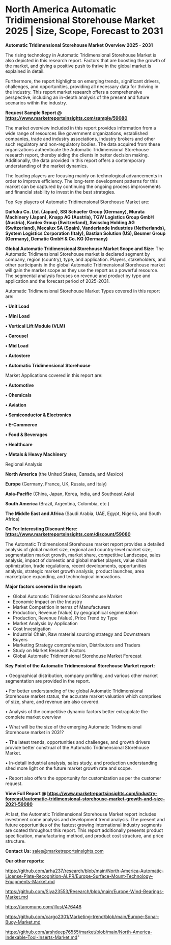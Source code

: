 # North America Automatic Tridimensional Storehouse Market 2025 | Size, Scope, Forecast to 2031

<Strong> Automatic Tridimensional Storehouse Market Overview 2025 - 2031</strong>

The rising technology in Automatic Tridimensional Storehouse Market is also depicted in this research report. Factors that are boosting the growth of the market, and giving a positive push to thrive in the global market is explained in detail.

Furthermore, the report highlights on emerging trends, significant drivers, challenges, and opportunities, providing all necessary data for thriving in the industry. This report market research offers a comprehensive perspective, including an in-depth analysis of the present and future scenarios within the industry.

<strong>Request Sample Report @ <a href=https://www.marketreportsinsights.com/sample/59080>https://www.marketreportsinsights.com/sample/59080</a></strong>

The market overview included in this report provides information from a wide range of resources like government organizations, established companies, trade and industry associations, industry brokers and other such regulatory and non-regulatory bodies. The data acquired from these organizations authenticate the Automatic Tridimensional Storehouse research report, thereby aiding the clients in better decision making. Additionally, the data provided in this report offers a contemporary understanding of the market dynamics.

The leading players are focusing mainly on technological advancements in order to improve efficiency. The long-term development patterns for this market can be captured by continuing the ongoing process improvements and financial stability to invest in the best strategies.

Top Key players of Automatic Tridimensional Storehouse Market are:

<strong>Daifuku Co. Ltd. (Japan), SSI Schaefer Group (Germany), Murata Machinery (Japan), Knapp AG (Austria), TGW Logistics Group GmbH (Austria), Kardex Group (Switzerland), Swisslog Holding AG (Switzerland), Mecalux SA (Spain), Vanderlande Industries (Netherlands), System Logistics Corporation (Italy), Bastian Solution (US), Beumer Group (Germany), Dematic GmbH & Co. KG (Germany)</strong>

<strong><b>Global Automatic Tridimensional Storehouse Market Scope and Size:</b></strong>
The Automatic Tridimensional Storehouse market is declared segment by company, region (country), type, and application. Players, stakeholders, and other participants in the global Automatic Tridimensional Storehouse market will gain the market scope as they use the report as a powerful resource. The segmental analysis focuses on revenue and product by type and application and the forecast period of 2025-2031.

Automatic Tridimensional Storehouse Market Types covered in this report are:

<strong>• Unit Load

• Mini Load

• Vertical Lift Module (VLM)

• Carousel

• Mid Load

• Autostore

• Automatic Tridimensional Storehouse</strong>

Market Applications covered in this report are:

<strong>• Automotive

• Chemicals

• Aviation

• Semiconductor & Electronics

• E-Commerce

• Food & Beverages

• Healthcare

• Metals & Heavy Machinery</strong> 

Regional Analysis

<strong>North America</strong> (the United States, Canada, and Mexico)

<strong>Europe</strong> (Germany, France, UK, Russia, and Italy)

<strong>Asia-Pacific</strong> (China, Japan, Korea, India, and Southeast Asia)

<strong>South America</strong> (Brazil, Argentina, Colombia, etc.)

<strong>The Middle East and Africa</strong> (Saudi Arabia, UAE, Egypt, Nigeria, and South Africa)

<strong>Go For Interesting Discount Here: <a href=https://www.marketreportsinsights.com/discount/59080>https://www.marketreportsinsights.com/discount/59080</a></strong>

The Automatic Tridimensional Storehouse market report provides a detailed analysis of global market size, regional and country-level market size, segmentation market growth, market share, competitive Landscape, sales analysis, impact of domestic and global market players, value chain optimization, trade regulations, recent developments, opportunities analysis, strategic market growth analysis, product launches, area marketplace expanding, and technological innovations.

<strong><b>Major factors covered in the report:</b></strong>
<ul>
  <li>Global Automatic Tridimensional Storehouse Market </li>
  <li>Economic Impact on the Industry</li>
  <li>Market Competition in terms of Manufacturers</li>
  <li>Production, Revenue (Value) by geographical segmentation</li>
  <li>Production, Revenue (Value), Price Trend by Type</li>
  <li>Market Analysis by Application</li>
  <li>Cost Investigation</li>
  <li>Industrial Chain, Raw material sourcing strategy and Downstream Buyers</li>
  <li>Marketing Strategy comprehension, Distributors and Traders</li>
  <li>Study on Market Research Factors</li>
  <li>Global Automatic Tridimensional Storehouse Market Forecast</li>
</ul>

<strong><b>Key Point of the Automatic Tridimensional Storehouse Market report:</b></strong>

• Geographical distribution, company profiling, and various other market segmentation are provided in the report.

• For better understanding of the global Automatic Tridimensional Storehouse market status, the accurate market valuation which comprises of size, share, and revenue are also covered.

• Analysis of the competitive dynamic factors better extrapolate the complete market overview

• What will be the size of the emerging Automatic Tridimensional Storehouse market in 2031?

• The latest trends, opportunities and challenges, and growth drivers provide better construal of the Automatic Tridimensional Storehouse Market.

• In-detail industrial analysis, sales study, and production understanding shed more light on the future market growth rate and scope.

• Report also offers the opportunity for customization as per the customer request.

<strong><b>View Full Report @ <a href=https://www.marketreportsinsights.com/industry-forecast/automatic-tridimensional-storehouse-market-growth-and-size-2021-59080>https://www.marketreportsinsights.com/industry-forecast/automatic-tridimensional-storehouse-market-growth-and-size-2021-59080</a></b></strong>


At last, the Automatic Tridimensional Storehouse Market report includes investment come analysis and development trend analysis. The present and future opportunities of the fastest growing international industry segments are coated throughout this report. This report additionally presents product specification, manufacturing method, and product cost structure, and price structure.

<strong>Contact Us:</strong>
sales@marketreportsinsights.com

<strong>Our other reports:</strong>

<a href=https://github.com/arha237/research/blob/main/North-America-Automatic-License-Plate-Recognition-ALPR/Europe-Surface-Mount-Technology-Equipments-Market.md>https://github.com/arha237/research/blob/main/North-America-Automatic-License-Plate-Recognition-ALPR/Europe-Surface-Mount-Technology-Equipments-Market.md</a>

<a href=https://github.com/Siya23553/Research/blob/main/Europe-Wind-Bearings-Market.md>https://github.com/Siya23553/Research/blob/main/Europe-Wind-Bearings-Market.md</a>

<a href=https://tanomuno.com/illust/476448>https://tanomuno.com/illust/476448</a>

<a href=https://github.com/cargo2301/Marketing-trend/blob/main/Europe-Sonar-Buoy-Market.md>https://github.com/cargo2301/Marketing-trend/blob/main/Europe-Sonar-Buoy-Market.md</a>

<a href=https://github.com/arshdeep76555/market/blob/main/North-America-Indexable-Tool-Inserts-Market.md>https://github.com/arshdeep76555/market/blob/main/North-America-Indexable-Tool-Inserts-Market.md</a>"
